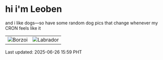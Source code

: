 # hi i'm Leoben

and i like dogs—so have some random dog pics that change whenever my CRON feels like it

|  |  |
|--------|----------|
| ![Borzoi](https://random-dog-vercel.vercel.app/api/random-borzoi?v=1750924780) | ![Labrador](https://random-dog-vercel.vercel.app/api/random-labrador?v=1750924780) |

Last updated: 2025-06-26 15:59 PHT
